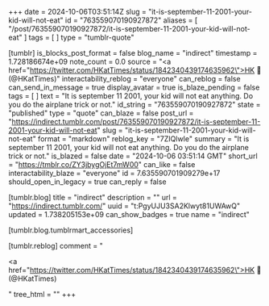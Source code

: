 +++
date = 2024-10-06T03:51:14Z
slug = "it-is-september-11-2001-your-kid-will-not-eat"
id = "763559070190927872"
aliases = [ "/post/763559070190927872/it-is-september-11-2001-your-kid-will-not-eat" ]
tags = [ ]
type = "tumblr-quote"

[tumblr]
is_blocks_post_format = false
blog_name = "indirect"
timestamp = 1.728186674e+09
note_count = 0.0
source = "<a href=\"https://twitter.com/HKatTimes/status/1842340439174635962\">HK 🦅 (@HKatTimes)</a>"
interactability_reblog = "everyone"
can_reblog = false
can_send_in_message = true
display_avatar = true
is_blaze_pending = false
tags = [ ]
text = "It is september 11 2001, your kid will not eat anything. Do you do the airplane trick or not."
id_string = "763559070190927872"
state = "published"
type = "quote"
can_blaze = false
post_url = "https://indirect.tumblr.com/post/763559070190927872/it-is-september-11-2001-your-kid-will-not-eat"
slug = "it-is-september-11-2001-your-kid-will-not-eat"
format = "markdown"
reblog_key = "7ZIQlwIe"
summary = "It is september 11 2001, your kid will not eat anything. Do you do the airplane trick or not."
is_blazed = false
date = "2024-10-06 03:51:14 GMT"
short_url = "https://tmblr.co/ZY3jbygOjEt7mW00"
can_like = false
interactability_blaze = "everyone"
id = 7.635590701909279e+17
should_open_in_legacy = true
can_reply = false

[tumblr.blog]
title = "indirect"
description = ""
url = "https://indirect.tumblr.com/"
uuid = "t:PgyUJU3SA2Klwyt81UWAwQ"
updated = 1.738205153e+09
can_show_badges = true
name = "indirect"

[tumblr.blog.tumblrmart_accessories]

[tumblr.reblog]
comment = "<p><a href=\"https://twitter.com/HKatTimes/status/1842340439174635962\">HK 🦅 (@HKatTimes)</a></p>"
tree_html = ""
+++
